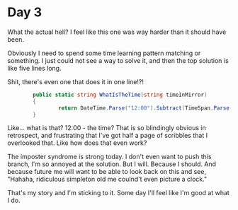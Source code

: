 ﻿# Day 3
What the actual hell? I feel like this one was way harder than it should have been.

Obviously I need to spend some time learning pattern matching or something. I just could not see a way to solve it, and then the top solution is like five lines long.

Shit, there's even one that does it in one line!?!

```c#
        public static string WhatIsTheTime(string timeInMirror)
        {
                return DateTime.Parse("12:00").Subtract(TimeSpan.Parse(timeInMirror)).ToString("hh:mm");
        }
```

Like... what is that? 12:00 - the time? That is so blindingly obvious in retrospect, and frustrating that I've got half a page of scribbles that I overlooked that. Like how does that even work? 

The imposter syndrome is strong today. I don't even want to push this branch, I'm so annoyed at the solution. But I will. Because I should. And because future me will want to be able to look back on this and see, "Hahaha, ridiculous simpleton old me coulnd't even picture a clock." 

That's my story and I'm sticking to it. Some day I'll feel like I'm good at what I do.
